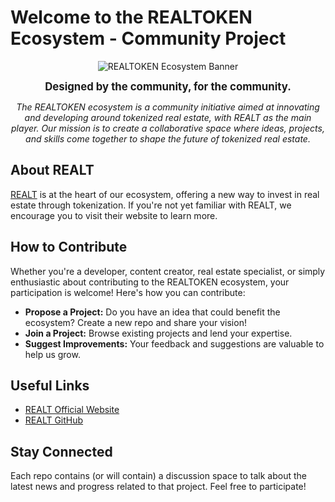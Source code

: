 # Welcome to the REALTOKEN Ecosystem - Community Project

<p align="center">
  <img src="https://i.ibb.co/j6wg9W4/image.png" alt="REALTOKEN Ecosystem Banner">
</p>

<p align="center">
  <strong><span style="font-size: larger;">Designed by the community, for the community.</span></strong>
</p>

<p align="center">
  <em>The REALTOKEN ecosystem is a community initiative aimed at innovating and developing around tokenized real estate, with REALT as the main player. Our mission is to create a collaborative space where ideas, projects, and skills come together to shape the future of tokenized real estate.</em>
</p>

##
##

## About REALT

[REALT](https://realt.co/) is at the heart of our ecosystem, offering a new way to invest in real estate through tokenization. If you're not yet familiar with REALT, we encourage you to visit their website to learn more.

## How to Contribute

Whether you're a developer, content creator, real estate specialist, or simply enthusiastic about contributing to the REALTOKEN ecosystem, your participation is welcome! Here's how you can contribute:

- **Propose a Project:** Do you have an idea that could benefit the ecosystem? Create a new repo and share your vision!
- **Join a Project:** Browse existing projects and lend your expertise.
- **Suggest Improvements:** Your feedback and suggestions are valuable to help us grow.

## Useful Links

- [REALT Official Website](https://realt.co/)
- [REALT GitHub](https://github.com/real-token)

## Stay Connected

Each repo contains (or will contain) a discussion space to talk about the latest news and progress related to that project. Feel free to participate!
